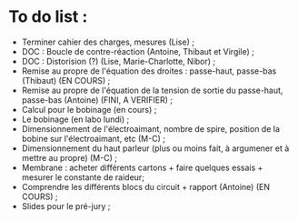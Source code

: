 To do list :
============

- Terminer cahier des charges, mesures (Lise) ;
- DOC : Boucle de contre-réaction  (Antoine, Thibaut et Virgile) ;
- DOC : Distorision (?) (Lise, Marie-Charlotte, Nibor) ;
- Remise au propre de l'équation des droites : passe-haut, passe-bas (Thibaut) (EN COURS) ;
- Remise au propre de l'équation de la tension de sortie du passe-haut, passe-bas (Antoine) (FINI, A VERIFIER) ;
- Calcul pour le bobinage (en cours) ;
- Le bobinage (en labo lundi) ;
- Dimensionnement de l'électroaimant, nombre de spire, position de la bobine sur l'électroaimant, etc (M-C) ;
- Dimensionnement du haut parleur (plus ou moins fait, à argumener et à mettre au propre) (M-C) ;
- Membrane : acheter différents cartons + faire quelques essais + mesurer le constante de raideur;
- Comprendre les différents blocs du circuit + rapport (Antoine) (EN COURS) ;
- Slides pour le pré-jury ;


